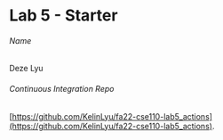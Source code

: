 # Lab 5 - Starter
###### Name
Deze Lyu
###### Continuous Integration Repo
[https://github.com/KelinLyu/fa22-cse110-lab5_actions](https://github.com/KelinLyu/fa22-cse110-lab5_actions).
